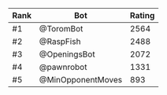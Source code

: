 Rank|Bot|Rating
---|---|---
#1|@ToromBot|2564
#2|@RaspFish|2488
#3|@OpeningsBot|2072
#4|@pawnrobot|1331
#5|@MinOpponentMoves|893
